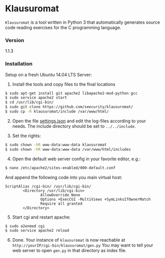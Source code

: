 # Klausuromat

`Klausuromat` is a tool written in Python 3 that automatically generates source code reading exercises for the C programming language.

### Version

1.1.3

### Installation

Setup on a fresh Ubuntu 14.04 LTS Server:

1) Install the tools and copy files to the final locations
```sh
$ sudo apt-get install git apache2 libapache2-mod-python gcc
$ sudo service apache2 start
$ cd /usr/lib/cgi-bin/
$ sudo git clone https://github.com/seecurity/klausuromat/
$ sudo cp -R klausuromat/include /var/www/html/
```

2) Open the file [settings.json](/settings.json) and edit the log-files according to your needs. The include directory should be set to
``../../include``.

3) Set the rights:
```sh
$ sudo chown -hR www-data:www-data klausuromat
$ sudo chown -hR www-data:www-data /var/www/html/includes
```

4) Open the default web server config in your favorite editor, e.g.:
```sh
$ nano /etc/apache2/sites-enabled/000-default.conf
```

And append the following code into you main virtual host:
```
ScriptAlias /cgi-bin/ /usr/lib/cgi-bin/
        <Directory /usr/lib/cgi-bin>
                AllowOverride None
                Options +ExecCGI -MultiViews +SymLinksIfOwnerMatch
                Require all granted
        </Directory>

```

5) Start cgi and restart apache:
```sh
$ sudo a2enmod cgi
$ sudo service apache2 reload
```

6) Done. Your instance of `klausuromat` is now reachable at ``http://yourIP/cgi-bin/klausuromat/gen.py``
You may want to tell your web server to open ``gen.py`` in that directory as index file.


